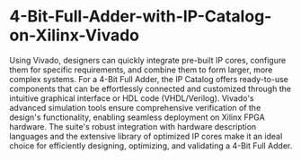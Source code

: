 # 4-Bit-Full-Adder-with-IP-Catalog-on-Xilinx-Vivado
Using Vivado, designers can quickly integrate pre-built IP cores, configure them for specific requirements, and combine them to form larger, more complex systems. For a 4-Bit Full Adder, the IP Catalog offers ready-to-use components that can be effortlessly connected and customized through the intuitive graphical interface or HDL code (VHDL/Verilog). Vivado's advanced simulation tools ensure comprehensive verification of the design's functionality, enabling seamless deployment on Xilinx FPGA hardware. The suite's robust integration with hardware description languages and the extensive library of optimized IP cores make it an ideal choice for efficiently designing, optimizing, and validating a 4-Bit Full Adder.
